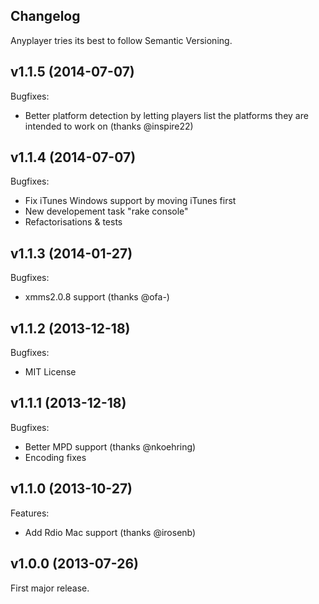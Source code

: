 Changelog
---------

Anyplayer tries its best to follow Semantic Versioning.

## v1.1.5 (2014-07-07)

Bugfixes:

- Better platform detection by letting players list the platforms
  they are intended to work on (thanks @inspire22)

## v1.1.4 (2014-07-07)

Bugfixes:

- Fix iTunes Windows support by moving iTunes first
- New developement task "rake console"
- Refactorisations & tests

## v1.1.3 (2014-01-27)

Bugfixes:

- xmms2.0.8 support (thanks @ofa-)

## v1.1.2 (2013-12-18)

Bugfixes:

- MIT License

## v1.1.1 (2013-12-18)

Bugfixes:

- Better MPD support (thanks @nkoehring)
- Encoding fixes

## v1.1.0 (2013-10-27)

Features:

- Add Rdio Mac support (thanks @irosenb)

## v1.0.0 (2013-07-26)

First major release.
